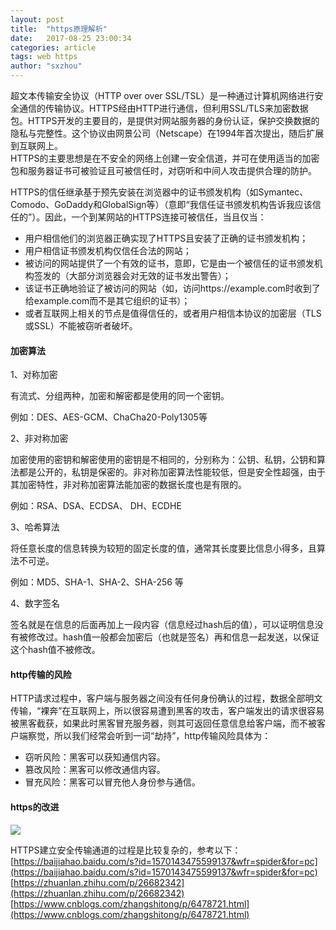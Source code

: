 ```yaml
---
layout: post
title:  "https原理解析"
date:   2017-08-25 23:00:34
categories: article
tags: web https
author: "sxzhou"
---
```


超文本传输安全协议（HTTP over over SSL/TSL）是一种通过计算机网络进行安全通信的传输协议。HTTPS经由HTTP进行通信，但利用SSL/TLS来加密数据包。HTTPS开发的主要目的，是提供对网站服务器的身份认证，保护交换数据的隐私与完整性。这个协议由网景公司（Netscape）在1994年首次提出，随后扩展到互联网上。  
HTTPS的主要思想是在不安全的网络上创建一安全信道，并可在使用适当的加密包和服务器证书可被验证且可被信任时，对窃听和中间人攻击提供合理的防护。

HTTPS的信任继承基于预先安装在浏览器中的证书颁发机构（如Symantec、Comodo、GoDaddy和GlobalSign等）（意即“我信任证书颁发机构告诉我应该信任的”）。因此，一个到某网站的HTTPS连接可被信任，当且仅当：  

* 用户相信他们的浏览器正确实现了HTTPS且安装了正确的证书颁发机构；
* 用户相信证书颁发机构仅信任合法的网站；
* 被访问的网站提供了一个有效的证书，意即，它是由一个被信任的证书颁发机构签发的（大部分浏览器会对无效的证书发出警告）；
* 该证书正确地验证了被访问的网站（如，访问https://example.com时收到了给example.com而不是其它组织的证书）；
* 或者互联网上相关的节点是值得信任的，或者用户相信本协议的加密层（TLS或SSL）不能被窃听者破坏。  

#### 加密算法  
1、对称加密

有流式、分组两种，加密和解密都是使用的同一个密钥。

例如：DES、AES-GCM、ChaCha20-Poly1305等

2、非对称加密

加密使用的密钥和解密使用的密钥是不相同的，分别称为：公钥、私钥，公钥和算法都是公开的，私钥是保密的。非对称加密算法性能较低，但是安全性超强，由于其加密特性，非对称加密算法能加密的数据长度也是有限的。

例如：RSA、DSA、ECDSA、 DH、ECDHE

3、哈希算法

将任意长度的信息转换为较短的固定长度的值，通常其长度要比信息小得多，且算法不可逆。

例如：MD5、SHA-1、SHA-2、SHA-256 等

4、数字签名

签名就是在信息的后面再加上一段内容（信息经过hash后的值），可以证明信息没有被修改过。hash值一般都会加密后（也就是签名）再和信息一起发送，以保证这个hash值不被修改。

#### http传输的风险  
HTTP请求过程中，客户端与服务器之间没有任何身份确认的过程，数据全部明文传输，“裸奔”在互联网上，所以很容易遭到黑客的攻击，客户端发出的请求很容易被黑客截获，如果此时黑客冒充服务器，则其可返回任意信息给客户端，而不被客户端察觉，所以我们经常会听到一词“劫持”，http传输风险具体为：  
* 窃听风险：黑客可以获知通信内容。
* 篡改风险：黑客可以修改通信内容。
* 冒充风险：黑客可以冒充他人身份参与通信。

#### https的改进  
![](https://t10.baidu.com/it/u=3822097194,4067511771&fm=173&s=40B925720F0A544D0E75C8CE0000F0B3&w=567&h=362&img.JPG)  

HTTPS建立安全传输通道的过程是比较复杂的，参考以下：  
[https://baijiahao.baidu.com/s?id=1570143475599137&wfr=spider&for=pc](https://baijiahao.baidu.com/s?id=1570143475599137&wfr=spider&for=pc)  
[https://zhuanlan.zhihu.com/p/26682342](https://zhuanlan.zhihu.com/p/26682342)  
[https://www.cnblogs.com/zhangshitong/p/6478721.html](https://www.cnblogs.com/zhangshitong/p/6478721.html)

